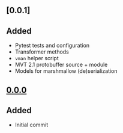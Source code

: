
## [0.0.1]

## Added
* Pytest tests and configuration
* Transformer methods
* `vman` helper script
* MVT 2.1 protobuffer source + module
* Models for marshmallow (de)serialization

## [0.0.0]

## Added
* Initial commit


[0.0.0]: https://github.com/black-cape/vectorman/releases/tag/v0.0.0
